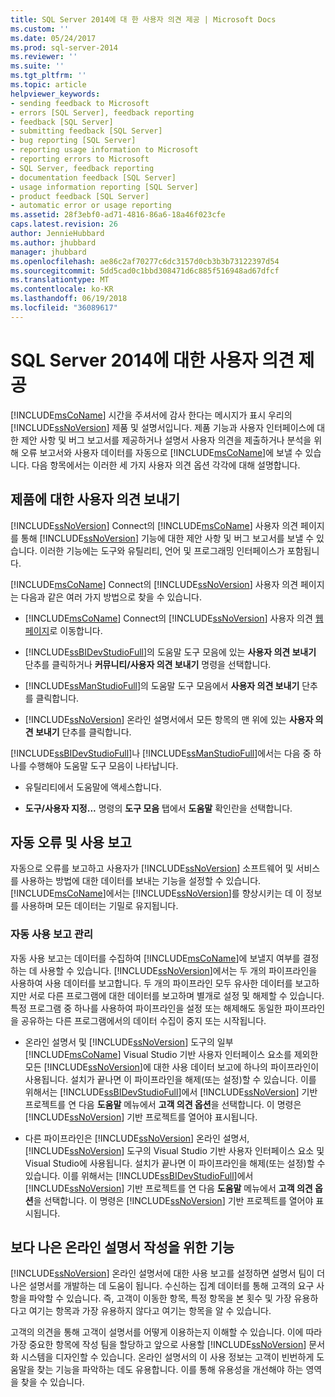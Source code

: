 ```yaml
---
title: SQL Server 2014에 대 한 사용자 의견 제공 | Microsoft Docs
ms.custom: ''
ms.date: 05/24/2017
ms.prod: sql-server-2014
ms.reviewer: ''
ms.suite: ''
ms.tgt_pltfrm: ''
ms.topic: article
helpviewer_keywords:
- sending feedback to Microsoft
- errors [SQL Server], feedback reporting
- feedback [SQL Server]
- submitting feedback [SQL Server]
- bug reporting [SQL Server]
- reporting usage information to Microsoft
- reporting errors to Microsoft
- SQL Server, feedback reporting
- documentation feedback [SQL Server]
- usage information reporting [SQL Server]
- product feedback [SQL Server]
- automatic error or usage reporting
ms.assetid: 28f3ebf0-ad71-4816-86a6-18a46f023cfe
caps.latest.revision: 26
author: JennieHubbard
ms.author: jhubbard
manager: jhubbard
ms.openlocfilehash: ae86c2af70277c6dc3157d0cb3b3b73122397d54
ms.sourcegitcommit: 5dd5cad0c1bbd308471d6c885f516948ad67dfcf
ms.translationtype: MT
ms.contentlocale: ko-KR
ms.lasthandoff: 06/19/2018
ms.locfileid: "36089617"
---
```

# <a name="providing-feedback-for-sql-server-2014"></a>SQL Server 2014에 대한 사용자 의견 제공
  [!INCLUDE[msCoName](../includes/msconame-md.md)] 시간을 주셔서에 감사 한다는 메시지가 표시 우리의 [!INCLUDE[ssNoVersion](../includes/ssnoversion-md.md)] 제품 및 설명서입니다. 제품 기능과 사용자 인터페이스에 대한 제안 사항 및 버그 보고서를 제공하거나 설명서 사용자 의견을 제출하거나 분석을 위해 오류 보고서와 사용자 데이터를 자동으로 [!INCLUDE[msCoName](../includes/msconame-md.md)]에 보낼 수 있습니다. 다음 항목에서는 이러한 세 가지 사용자 의견 옵션 각각에 대해 설명합니다.  
  
## <a name="submitting-feedback-about-the-product"></a>제품에 대한 사용자 의견 보내기  
 [!INCLUDE[ssNoVersion](../includes/ssnoversion-md.md)] Connect의 [!INCLUDE[msCoName](../includes/msconame-md.md)] 사용자 의견 페이지를 통해 [!INCLUDE[ssNoVersion](../includes/ssnoversion-md.md)] 기능에 대한 제안 사항 및 버그 보고서를 보낼 수 있습니다. 이러한 기능에는 도구와 유틸리티, 언어 및 프로그래밍 인터페이스가 포함됩니다.  
  
 [!INCLUDE[msCoName](../includes/msconame-md.md)] Connect의 [!INCLUDE[ssNoVersion](../includes/ssnoversion-md.md)] 사용자 의견 페이지는 다음과 같은 여러 가지 방법으로 찾을 수 있습니다.  
  
-   [!INCLUDE[msCoName](../includes/msconame-md.md)] Connect의 [!INCLUDE[ssNoVersion](../includes/ssnoversion-md.md)] 사용자 의견 [웹 페이지](http://go.microsoft.com/fwlink/?linkid=34178)로 이동합니다.  
  
-   [!INCLUDE[ssBIDevStudioFull](../includes/ssbidevstudiofull-md.md)]의 도움말 도구 모음에 있는 **사용자 의견 보내기** 단추를 클릭하거나 **커뮤니티/사용자 의견 보내기** 명령을 선택합니다.  
  
-   [!INCLUDE[ssManStudioFull](../includes/ssmanstudiofull-md.md)]의 도움말 도구 모음에서 **사용자 의견 보내기** 단추를 클릭합니다.  
  
-   [!INCLUDE[ssNoVersion](../includes/ssnoversion-md.md)] 온라인 설명서에서 모든 항목의 맨 위에 있는 **사용자 의견 보내기** 단추를 클릭합니다.  
  
 [!INCLUDE[ssBIDevStudioFull](../includes/ssbidevstudiofull-md.md)]나 [!INCLUDE[ssManStudioFull](../includes/ssmanstudiofull-md.md)]에서는 다음 중 하나를 수행해야 도움말 도구 모음이 나타납니다.  
  
-   유틸리티에서 도움말에 액세스합니다.  
  
-   **도구/사용자 지정...** 명령의 **도구 모음** 탭에서 **도움말** 확인란을 선택합니다.  
  
## <a name="automatic-error-and-usage-reporting"></a>자동 오류 및 사용 보고  
 자동으로 오류를 보고하고 사용자가 [!INCLUDE[ssNoVersion](../includes/ssnoversion-md.md)] 소프트웨어 및 서비스를 사용하는 방법에 대한 데이터를 보내는 기능을 설정할 수 있습니다. [!INCLUDE[msCoName](../includes/msconame-md.md)]에서는 [!INCLUDE[ssNoVersion](../includes/ssnoversion-md.md)]를 향상시키는 데 이 정보를 사용하며 모든 데이터는 기밀로 유지됩니다.  
  
### <a name="managing-automatic-usage-reporting"></a>자동 사용 보고 관리  
 자동 사용 보고는 데이터를 수집하여 [!INCLUDE[msCoName](../includes/msconame-md.md)]에 보낼지 여부를 결정하는 데 사용할 수 있습니다. [!INCLUDE[ssNoVersion](../includes/ssnoversion-md.md)]에서는 두 개의 파이프라인을 사용하여 사용 데이터를 보고합니다. 두 개의 파이프라인 모두 유사한 데이터를 보고하지만 서로 다른 프로그램에 대한 데이터를 보고하며 별개로 설정 및 해제할 수 있습니다. 특정 프로그램 중 하나를 사용하여 파이프라인을 설정 또는 해제해도 동일한 파이프라인을 공유하는 다른 프로그램에서의 데이터 수집이 중지 또는 시작됩니다.  
  
-   온라인 설명서 및 [!INCLUDE[ssNoVersion](../includes/ssnoversion-md.md)] 도구의 일부 [!INCLUDE[msCoName](../includes/msconame-md.md)] Visual Studio 기반 사용자 인터페이스 요소를 제외한 모든 [!INCLUDE[ssNoVersion](../includes/ssnoversion-md.md)]에 대한 사용 데이터 보고에 하나의 파이프라인이 사용됩니다. 설치가 끝나면 이 파이프라인을 해제(또는 설정)할 수 있습니다. 이를 위해서는 [!INCLUDE[ssBIDevStudioFull](../includes/ssbidevstudiofull-md.md)]에서 [!INCLUDE[ssNoVersion](../includes/ssnoversion-md.md)] 기반 프로젝트를 연 다음 **도움말** 메뉴에서 **고객 의견 옵션**을 선택합니다. 이 명령은 [!INCLUDE[ssNoVersion](../includes/ssnoversion-md.md)] 기반 프로젝트를 열어야 표시됩니다.  
  
-   다른 파이프라인은 [!INCLUDE[ssNoVersion](../includes/ssnoversion-md.md)] 온라인 설명서, [!INCLUDE[ssNoVersion](../includes/ssnoversion-md.md)] 도구의 Visual Studio 기반 사용자 인터페이스 요소 및 Visual Studio에 사용됩니다. 설치가 끝나면 이 파이프라인을 해제(또는 설정)할 수 있습니다. 이를 위해서는 [!INCLUDE[ssBIDevStudioFull](../includes/ssbidevstudiofull-md.md)]에서 [!INCLUDE[ssNoVersion](../includes/ssnoversion-md.md)] 기반 프로젝트를 연 다음 **도움말** 메뉴에서 **고객 의견 옵션**을 선택합니다. 이 명령은 [!INCLUDE[ssNoVersion](../includes/ssnoversion-md.md)] 기반 프로젝트를 열어야 표시됩니다.  
  
## <a name="helping-build-a-better-books-online"></a>보다 나은 온라인 설명서 작성을 위한 기능  
 [!INCLUDE[ssNoVersion](../includes/ssnoversion-md.md)] 온라인 설명서에 대한 사용 보고를 설정하면 설명서 팀이 더 나은 설명서를 개발하는 데 도움이 됩니다. 수신하는 집계 데이터를 통해 고객의 요구 사항을 파악할 수 있습니다. 즉, 고객이 이동한 항목, 특정 항목을 본 횟수 및 가장 유용하다고 여기는 항목과 가장 유용하지 않다고 여기는 항목을 알 수 있습니다.  
  
 고객의 의견을 통해 고객이 설명서를 어떻게 이용하는지 이해할 수 있습니다. 이에 따라 가장 중요한 항목에 작성 팀을 할당하고 앞으로 사용할 [!INCLUDE[ssNoVersion](../includes/ssnoversion-md.md)] 문서화 시스템을 디자인할 수 있습니다. 온라인 설명서의 이 사용 정보는 고객이 빈번하게 도움말을 찾는 기능을 파악하는 데도 유용합니다. 이를 통해 유용성을 개선해야 하는 영역을 찾을 수 있습니다.  
  
  
